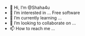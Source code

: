 - 👋 Hi, I’m @Shaha4u
- 👀 I’m interested in ... Free software
- 🌱 I’m currently learning ...
- 💞️ I’m looking to collaborate on ...
- 📫 How to reach me ...

<!---
Shaha4u/Shaha4u is a ✨ special ✨ repository because its `README.md` (this file) appears on your GitHub profile.
You can click the Preview link to take a look at your changes.
--->
